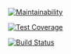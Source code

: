 [![Maintainability](https://api.codeclimate.com/v1/badges/e62cc3127fc62147587a/maintainability)](https://codeclimate.com/github/cududoma/project-lvl1-s232/maintainability)

[![Test Coverage](https://api.codeclimate.com/v1/badges/e62cc3127fc62147587a/test_coverage)](https://codeclimate.com/github/cududoma/project-lvl1-s232/test_coverage)

[![Build Status](https://travis-ci.org/cududoma/project-lvl1-s232.svg?branch=master)](https://travis-ci.org/cududoma/project-lvl1-s232)
